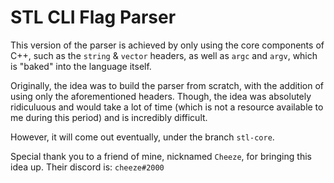 STL CLI Flag Parser
===
This version of the parser is achieved by only using the core components of C++, such as the `string` & `vector` headers, as well as `argc` and `argv`, which is "baked" into the language itself. <br>

Originally, the idea was to build the parser from scratch, with the addition of using only the aforementioned headers. Though, the idea was absolutely ridiculuous and would take a lot of time (which is not a resource available to me during this period) and is incredibly difficult. <br>

However, it will come out eventually, under the branch `stl-core`.

Special thank you to a friend of mine, nicknamed `Cheeze`, for bringing this idea up. 
Their discord is: `cheeze#2000`